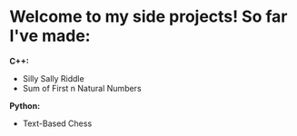 # Welcome to my side projects! So far I've made:
__C++:__
- Silly Sally Riddle
- Sum of First n Natural Numbers

__Python:__
- Text-Based Chess
